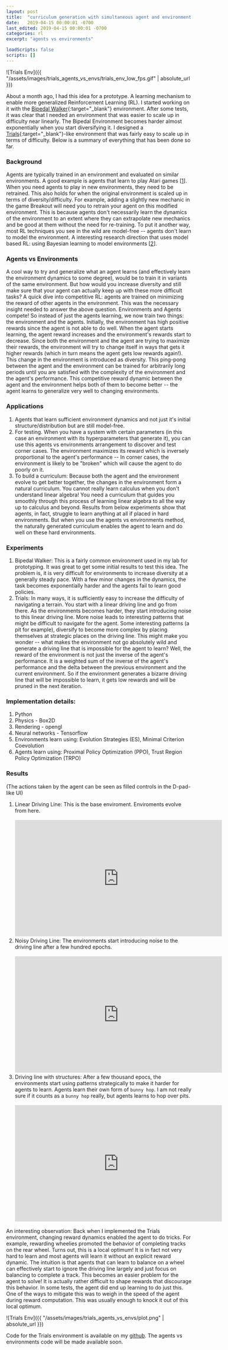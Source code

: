 ```yaml
---
layout: post
title:  "curriculum generation with simultaneous agent and environment competitive learning"
date:   2019-04-15 00:00:01 -0700
last_edited: 2019-04-15 00:00:01 -0700
categories: rl
excerpt: "agents vs environments"

loadScripts: false
scripts: []
---
```


![Trials Env]({{ "/assets/images/trials_agents_vs_envs/trials_env_low_fps.gif" | absolute_url }})

About a month ago, I had this idea for a prototype. A learning mechanism to enable more generalized Reinforcement Learning (RL). I started working on it with the [Bipedal Walker](https://gym.openai.com/envs/BipedalWalker-v2/){:target="_blank"} environment. After some tests, it was clear that I needed an environment that was easier to scale up in difficulty near linearly. The Bipedal Environment becomes harder almost exponentially when you start diversifying it. I designed a [Trials](https://www.ubisoft.com/en-us/game/trials-rising/){:target="_blank"}-like environment that was fairly easy to scale up in terms of difficulty. Below is a summary of everything that has been done so far.

### Background
Agents are typically trained in an environment and evaluated on similar environments. A good example is agents that learn to play Atari games [[1](https://www.cs.toronto.edu/~vmnih/docs/dqn.pdf)]. When you need agents to play in new environments, they need to be retrained. This also holds for when the original environment is scaled up in terms of diversity/difficulty. For example, adding a slightly new mechanic in the game Breakout will need you to retrain your agent on this modified environment. This is because agents don't necessarily learn the dynamics of the environment to an extent where they can extrapolate new mechanics and be good at them without the need for re-training. To put it another way, most RL techniques you see in the wild are model-free -- agents don't learn to model the environment. A interesting research direction that uses model based RL: using Bayesian learning to model environments [[2](https://people.eecs.berkeley.edu/~avivt/BRLS_journal.pdf)].

### Agents vs Environments
A cool way to try and generalize what an agent learns (and effectively learn the environment dynamics to some degree), would be to train it in variants of the same environment. But how would you increase diversity and still make sure that your agent can actually keep up with these more difficult tasks? A quick dive into competitive RL: agents are trained on minimizing the reward of other agents in the environment. This was the necessary insight needed to answer the above question. Environments and Agents compete! So instead of just the agents learning, we now train two things: the environment and the agents. Initially, the environment has high positive rewards since the agent is not able to do well. When the agent starts learning, the agent reward increases and the environment's rewards start to decrease. Since both the environment and the agent are trying to maximize their rewards, the environment will try to change itself in ways that gets it higher rewards (which in turn means the agent gets low rewards again!). This change in the environment is introduced as diversity. This ping-pong between the agent and the environment can be trained for arbitrarily long periods until you are satisfied with the complexity of the environment and the agent's performance. This competitive reward dynamic between the agent and the environment helps both of them to become better -- the agent learns to generalize very well to changing environments.

### Applications
1. Agents that learn sufficient environment dynamics and not just it's initial structure/distribution but are still model-free.
2. For testing. When you have a system with certain parameters (in this case an environment with its hyperparameters that generate it), you can use this agents vs environments arrangement to discover and test corner cases. The environment maximizes its reward which is inversely proportional to the agent's performance -- In corner cases, the environment is likely to be "broken" which will cause the agent to do poorly on it.
3. To build a curriculum: Because both the agent and the environment evolve to get better together, the changes in the environment form a natural curriculum. You cannot really learn calculus when you don't understand linear algebra! You need a curriculum that guides you smoothly through this process of learning linear algebra to all the way up to calculus and beyond. Results from below experiments show that agents, in fact, struggle to learn anything at all if placed in hard environments. But when you use the agents vs environments method, the naturally generated curriculum enables the agent to learn and do well on these hard environments.

### Experiments
1. Bipedal Walker: This is a fairly common environment used in my lab for prototyping. It was great to get some initial results to test this idea. The problem is, it is very difficult for environments to increase diversity at a generally steady pace. With a few minor changes in the dynamics, the task becomes exponentially harder and the agents fail to learn good policies.
2. Trials: In many ways, it is sufficiently easy to increase the difficulty of navigating a terrain. You start with a linear driving line and go from there. As the environments becomes harder, they start introducing noise to this linear driving line. More noise leads to interesting patterns that might be difficult to navigate for the agent. Some interesting patterns (a pit for example), diversify to become more complex by placing themselves at strategic places on the driving line.
This might make you wonder -- what makes the environment not go absolutely wild and generate a driving line that is impossible for the agent to learn? Well, the reward of the environment is not just the inverse of the agent's performance. It is a weighted sum of the inverse of the agent's performance and the delta between the previous environment and the current environment. So if the environment generates a bizarre driving line that will be impossible to learn, it gets low rewards and will be pruned in the next iteration.

### Implementation details:
1. Python
2. Physics - Box2D
3. Rendering - opengl
4. Neural networks - Tensorflow
5. Environments learn using: Evolution Strategies (ES), Minimal Criterion Coevolution
6. Agents learn using: Proximal Policy Optimization (PPO), Trust Region Policy Optimization (TRPO)

### Results
(The actions taken by the agent can be seen as filled controls in the D-pad-like UI)
1. Linear Driving Line: This is the base enviroment. Enviroments evolve from here.
    <br/><br/>
    <iframe width="560" height="315" src="https://www.youtube.com/embed/5XyiCdBMel8" frameborder="0" allow="accelerometer; autoplay; encrypted-media; gyroscope; picture-in-picture" allowfullscreen></iframe>
2. Noisy Driving Line: The environments start introducing noise to the driving line after a few hundred epochs.
    <br/><br/>
    <iframe width="560" height="315" src="https://www.youtube.com/embed/AV_yiegBozo" frameborder="0" allow="accelerometer; autoplay; encrypted-media; gyroscope; picture-in-picture" allowfullscreen></iframe>
3. Driving line with structures: After a few thousand epocs, the environments start using patterns strategically to make it harder for agents to learn. Agents learn their own form of `bunny hop`. I am not really sure if it counts as a `bunny hop` really, but agents learns to hop over pits.
    <br/><br/>
    <iframe width="560" height="315" src="https://www.youtube.com/embed/2nsjAC8aags" frameborder="0" allow="accelerometer; autoplay; encrypted-media; gyroscope; picture-in-picture" allowfullscreen></iframe>

An interesting observation: Back when I implemented the Trials environment, changing reward dynamics enabled the agent to do tricks. For example, rewarding wheelies promoted the behavior of completing tracks on the rear wheel. Turns out, this is a local optimum! It is in fact not very hard to learn and most agents will learn it without an explicit reward dynamic. The intuition is that agents that can learn to balance on a wheel can effectively start to ignore the driving line largely and just focus on balancing to complete a track. This becomes an easier problem for the agent to solve! It is actually rather difficult to shape rewards that discourage this behavior. In some tests, the agent did end up learning to do just this. One of the ways to mitigate this was to weigh in the speed of the agent during reward computation. This was usually enough to knock it out of this local optimum. 

![Trials Env]({{ "/assets/images/trials_agents_vs_envs/plot.png" | absolute_url }})


Code for the Trials environment is available on my [github](https://github.com/{{site.github_username}}/trials). The agents vs environments code will be made available soon.
